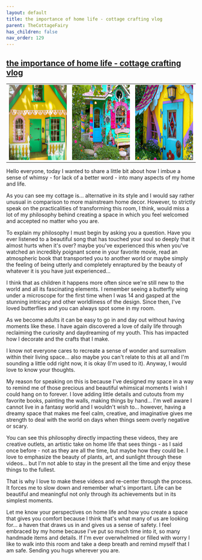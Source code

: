 ```yaml
---
layout: default
title: the importance of home life - cottage crafting vlog
parent: TheCottageFairy
has_children: false
nav_order: 129
---
```


## [the importance of home life - cottage crafting vlog](https://www.youtube.com/watch?v=dsYXD2Ydigs)

<div>
<table align="center">
	<tr>
		<td align="center">
			<img src="../../assets/cottage_fairy_ai_generated_photos/the_importance_of_home_life_-_cottage_crafting_vlog-[dsYXD2Ydigs]/generated_00.png" height="200" width="200"/>
		</td>
		<td align="center">
			<img src="../../assets/cottage_fairy_ai_generated_photos/the_importance_of_home_life_-_cottage_crafting_vlog-[dsYXD2Ydigs]/generated_01.png" height="200" width="200"/>
		</td>
		<td align="center">
			<img src="../../assets/cottage_fairy_ai_generated_photos/the_importance_of_home_life_-_cottage_crafting_vlog-[dsYXD2Ydigs]/generated_02.png" height="200" width="200"/>
		</td>
	</tr>
</table>
</div>

Hello everyone, today I wanted to share a little bit about how I imbue a sense of whimsy - for lack of a better word - into many aspects of my home and life.

As you can see my cottage is... alternative in its style and I would say rather unusual in comparison to more mainstream home decor. However, to strictly speak on the practicalities of transforming this room, I think, would miss a lot of my philosophy behind creating a space in which you feel welcomed and accepted no matter who you are.

To explain my philosophy I must begin by asking you a question. Have you ever listened to a beautiful song that has touched your soul so deeply that it almost hurts when it's over? maybe you've experienced this when you've watched an incredibly poignant scene in your favorite movie, read an atmospheric book that transported you to another world or maybe simply the feeling of being utterly and completely enraptured by the beauty of whatever it is you have just experienced...

I think that as children it happens more often since we're still new to the world and all its fascinating elements. I remember seeing a butterfly wing under a microscope for the first time when I was 14 and gasped at the stunning intricacy and other worldliness of the design. Since then, I've loved butterflies and you can always spot some in my room.

As we become adults it can be easy to go in and day out without having moments like these. I have again discovered a love of daily life through reclaiming the curiosity and daydreaming of my youth. This has impacted how I decorate and the crafts that I make.

I know not everyone cares to recreate a sense of wonder and surrealism within their living space... also maybe you can't relate to this at all and I'm sounding a little odd right now, it is okay (I'm used to it). Anyway, I would love to know your thoughts.

My reason for speaking on this is because I've designed my space in a way to remind me of those precious and beautiful whimsical moments I wish I could hang on to forever. I love adding little details and cutouts from my favorite books, painting the walls, making things by hand... I'm well aware I cannot live in a fantasy world and I wouldn't wish to... however, having a dreamy space that makes me feel calm, creative, and imaginative gives me strength to deal with the world on days when things seem overly negative or scary.

You can see this philosophy directly impacting these videos, they are creative outlets, an artistic take on home life that sees things - as I said once before - not as they are all the time, but maybe how they could be. I love to emphasize the beauty of plants, art, and sunlight through these videos... but I'm not able to stay in the present all the time and enjoy these things to the fullest.

That is why I love to make these videos and re-center through the process. It forces me to slow down and remember what's important. Life can be beautiful and meaningful not only through its achievements but in its simplest moments.

Let me know your perspectives on home life and how you create a space that gives you comfort because I think that's what many of us are looking for... a haven that draws us in and gives us a sense of safety. I feel embraced by my home because I've put so much time into it, so many handmade items and details. If I'm ever overwhelmed or filled with worry I like to walk into this room and take a deep breath and remind myself that I am safe. Sending you hugs wherever you are.